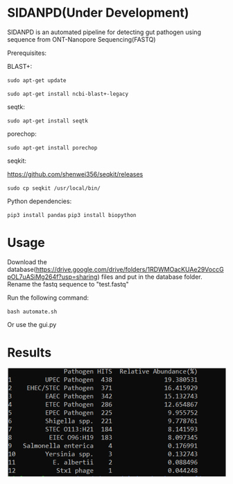 # SIDANPD(Under Development)
SIDANPD is an automated pipeline for detecting gut pathogen using sequence from ONT-Nanopore Sequencing(FASTQ)


Prerequisites:

BLAST+:

`sudo apt-get update`

`sudo apt-get install ncbi-blast+-legacy`

seqtk:

`sudo apt-get install seqtk`


porechop:

`sudo apt-get install porechop`

seqkit:

https://github.com/shenwei356/seqkit/releases

`sudo cp seqkit /usr/local/bin/`

Python dependencies:

`pip3 install pandas`
`pip3 install biopython`

# Usage

Download the database(https://drive.google.com/drive/folders/1RDWMOacKUAe29VoccGpOL7uASiMg264f?usp=sharing) files and put in the database folder.
Rename the fastq sequence to "test.fastq"

Run the following command:

`bash automate.sh`

Or use the gui.py

# Results
![Screenshot](screenshot.png)
